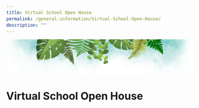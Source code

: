 ```yaml
---
title: Virtual School Open House
permalink: /general-information/Virtual-School-Open-House/
description: ""
---
```

![](/images/Banner.png)

# Virtual School Open House